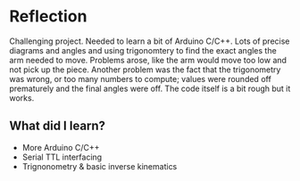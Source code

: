 # Reflection

Challenging project. Needed to learn a bit of Arduino C/C++. Lots of precise diagrams and angles and using trigonomtery to find the exact angles the arm needed to move. Problems arose, like the arm would move too low and not pick up the piece. Another problem was the fact that the trigonometry was wrong, or too many numbers to compute; values were rounded off prematurely and the final angles were off. The code itself is a bit rough but it works.

## What did I learn?

- More Arduino C/C++
- Serial TTL interfacing
- Trignonometry & basic inverse kinematics